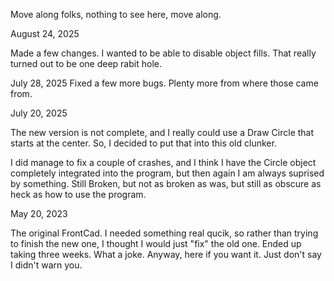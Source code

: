 Move along folks, nothing to see here, move along.

August 24, 2025

Made a few changes.  I wanted to be able to disable object fills.
That really turned out to be one deep rabit hole. 

July 28, 2025
Fixed a few more bugs.  Plenty more from where those came from.

July 20, 2025

The new version is not complete, and I really could use
a Draw Circle that starts at the center.  So, I decided to
put that into this old clunker.

I did manage to fix a couple of crashes, and I think I have the
Circle object completely integrated into the program, but then again
I am always suprised by something.  Still Broken, but not as broken as
was, but still as obscure as heck as how to use the program.

May 20, 2023

The original FrontCad.  I needed something real qucik, so rather than trying to finish
the new one, I thought I would just "fix" the old one.  Ended up taking three weeks.  What
a joke.  Anyway, here if you want it.  Just don't say I didn't warn you.

